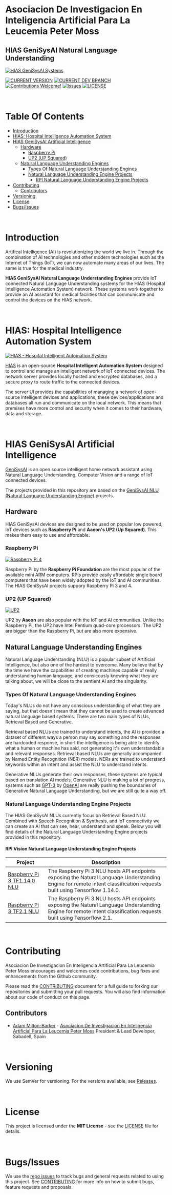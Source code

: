 # Asociacion De Investigacion En Inteligencia Artificial Para La Leucemia Peter Moss
## HIAS GeniSysAI Natural Language Understanding
[![HIAS GeniSysAI Systems](Media/Images/GeniSysAI.png)](https://github.com/LeukemiaAiResearch/GeniSysAI)


[![CURRENT VERSION](https://img.shields.io/badge/CURRENT%20VERSION-0.4.0-blue.svg)](https://github.com/LeukemiaAiResearch/GeniSysAI/tree/0.4.0) [![CURRENT DEV BRANCH](https://img.shields.io/badge/CURRENT%20DEV%20BRANCH-0.5.0-blue.svg)](https://github.com/LeukemiaAiResearch/GeniSysAI/tree/0.5.0)  [![Contributions Welcome!](https://img.shields.io/badge/Contributions-Welcome-lightgrey.svg)](CONTRIBUTING.md)  [![Issues](https://img.shields.io/badge/Issues-Welcome-lightgrey.svg)](issues) [![LICENSE](https://img.shields.io/badge/LICENSE-MIT-blue.svg)](LICENSE)

&nbsp;

# Table Of Contents

- [Introduction](#introduction)
- [HIAS: Hospital Intelligence Automation System](#hias-hospital-intelligent-automation-system)
- [HIAS GeniSysAI Artificial Intelligence](#hias-genisysai-artificial-intelligence)
    - [Hardware](#hardware)
        - [Raspberry Pi](#raspberry-pi)
        - [UP2 (UP Squared)](#up2-up-squared)
    - [Natural Language Understanding Engines](#natural-language-understanding-engines)
    	- [Types Of Natural Language Understanding Engines](#types-of-natural-language-understanding-engines)
    	- [Natural Language Understanding Engine Projects](#natural-language-understanding-engine-projects)
			- [RPI Natural Language Understanding Engine Projects](#rpi-natural-language-understanding-engine-projects)
- [Contributing](#contributing)
    - [Contributors](#contributors)
- [Versioning](#versioning)
- [License](#license)
- [Bugs/Issues](#bugs-issues)

&nbsp;

# Introduction
Artifical Intelligence (AI) is revolutionizing the world we live in. Through the combination of AI technologies and other modern technologies such as the Internet of Things (IoT), we can now automate many areas of our lives. The same is true for the medical industry.

**HIAS GeniSysAI Natural Language Understanding Engines** provide IoT connected Natural Language Understanding systems for the HIAS (Hospital Intelligence Automation System) network. These systems work together to provide an AI assistant for medical facilities that can communicate and control the devices on the HIAS network.

&nbsp;

# HIAS: Hospital Intelligence Automation System
[![HIAS - Hospital Intelligent Automation System](Media/Images/HIAS-Network.png)](https://github.com/LeukemiaAiResearch/HIAS)

[HIAS](https://github.com/LeukemiaAiResearch/HIAS) is an open-source **Hospital Intelligent Automation System** designed to control and manage an intelligent network of IoT connected devices. The network server provides locally hosted and encrypted databases, and a secure proxy to route traffic to the connected devices.

The server UI provides the capabilities of managing a network of open-source intelligent devices and applications, these devices/applications and databases all run and communicate on the local network. This means that premises have more control and security when it comes to their hardware, data and storage.

&nbsp;

# HIAS GeniSysAI Artificial Intelligence
[GeniSysAI](https://github.com/GeniSysAI) is an open source intelligent home network assistant using Natural Language Understanding, Computer Vision and a range of IoT connected devices.

The projects provided in this repository are based on the [GeniSysAI NLU (Natural Language Understanding Engine)](https://github.com/GeniSysAI/NLU) projects.

## Hardware
HIAS GeniSysAI devices are designed to be used on popular low powered, IoT devices such as **Raspberry Pi** and **Aaeon's UP2 (Up Squared)**. This makes them easy to use and affordable.

### Raspberry Pi
[![Raspberry Pi 4](Media/Images/raspberry-pi-4.png)](https://www.raspberrypi.org/products/raspberry-pi-4-model-b/)

Raspberry Pi by the **Raspberry Pi Foundation** are the most popular of the available mini ARM computers. RPIs provide easily affordable single board computers that have been widely adopted by the IoT and AI communities. The HIAS GeniSysAI projects suppory Raspberry Pi 3 and 4.

### UP2 (UP Squared)
[![UP2](Media/Images/UP2.jpg)](https://up-board.org/upsquared/specifications/)

UP2 by **Aaeon** are also popular with the IoT and AI communities. Unlike the Raspberry Pi, the UP2 have Intel Pentium quad-core processors. The UP2 are bigger than the Raspberry Pi, but are also more expensive.

## Natural Language Understanding Engines
Natural Language Understanding (NLU) is a popular subset of Artificial Intelligence, but also one of the hardest to overcome. Many believe that by the time we have the capabilities of creating machines capable of really understanding human language, and consicously knowing what they are talking about, we will be close to the sentient AI and the singularity.

### Types Of Natural Language Understanding Engines

Today's NLUs do not have any conscious understanding of what they are saying, but that doesn't mean that they cannot be used to create advanced natural language based systems. There are two main types of NLUs, Retrieval Based and Generative.

Retrieval based NLUs are trained to understand intents, the AI is provided a dataset of different ways a person may say something and the responses are hardcoded response, in short the intelligence is being able to identify what a human or machine has said, not generating it's own understandable and relevant responses. Retrieval based NLUs are generally accompanied by Named Entity Recognition (NER) models. NERs are trained to understand keywords within an intent and assist the NLU to understand intents.

Generative NLUs generate their own responses, these systems are typical based on translation AI models. Generative NLU is making a lot of progress, systems such as [GPT-3](https://github.com/openai/gpt-3) by [OpenAI](https://openai.com/) are really pushing the boundaries of Generative Natural Language Understanding, but we are still quite a way off.

### Natural Language Understanding Engine Projects
The HIAS GeniSysAI NLUs currently focus on Retrieval Based NLU. Combined with Speech Recognition & Synthesis, and IoT connectivity we can create an AI that can see, hear, understand and speak. Below you will find details of the Natural Language Understanding Engine projects provided in this repository.

#### RPI Vision Natural Language Understanding Engine Projects

| Project   | Description                                                                                                                                                                                                                                                                                                                                                                                                                                                                                                                                 |
| --- |------------------------------------------------------------------------------------------------------------------------------------------------------------------------------------------------------------------------------------------------------------------------------------------------------------------------------------------------------------------------------------------------------------------------------------------------------------------------------------------------------------------------------------------- |
| [Raspberry Pi 3 TF1.14.0 NLU](NLU/RPI/RPI3/TF1.14.0 "Raspberry Pi 3 TF1.14.0 NLU")   | The Raspberry Pi 3 NLU hosts API endpoints exposing the Natural Language Understanding Engine for remote intent classification requests built using Tensorflow 1.14.0.  |
| [Raspberry Pi 3 TF2.1 NLU](NLU/RPI/RPI3/TF2 "Raspberry Pi 3 TF2.1 NLU")   | The Raspberry Pi 3 NLU hosts API endpoints exposing the Natural Language Understanding Engine for remote intent classification requests built using Tensorflow 2.1.  |

&nbsp;

# Contributing

Asociacion De Investigacion En Inteligencia Artificial Para La Leucemia Peter Moss encourages and welcomes code contributions, bug fixes and enhancements from the Github community.

Please read the [CONTRIBUTING](CONTRIBUTING.md "CONTRIBUTING") document for a full guide to forking our repositories and submitting your pull requests. You will also find information about our code of conduct on this page.

## Contributors

- [Adam Milton-Barker](https://www.leukemiaresearchassociation.ai/team/adam-milton-barker "Adam Milton-Barker") - [Asociacion De Investigacion En Inteligencia Artificial Para La Leucemia Peter Moss](https://www.leukemiaresearchassociation.ai "Asociacion De Investigacion En Inteligencia Artificial Para La Leucemia Peter Moss") President & Lead Developer, Sabadell, Spain

&nbsp;

# Versioning

We use SemVer for versioning. For the versions available, see [Releases](releases "Releases").

&nbsp;

# License

This project is licensed under the **MIT License** - see the [LICENSE](LICENSE "LICENSE") file for details.

&nbsp;

# Bugs/Issues

We use the [repo issues](issues "repo issues") to track bugs and general requests related to using this project. See [CONTRIBUTING](CONTRIBUTING.md "CONTRIBUTING") for more info on how to submit bugs, feature requests and proposals.